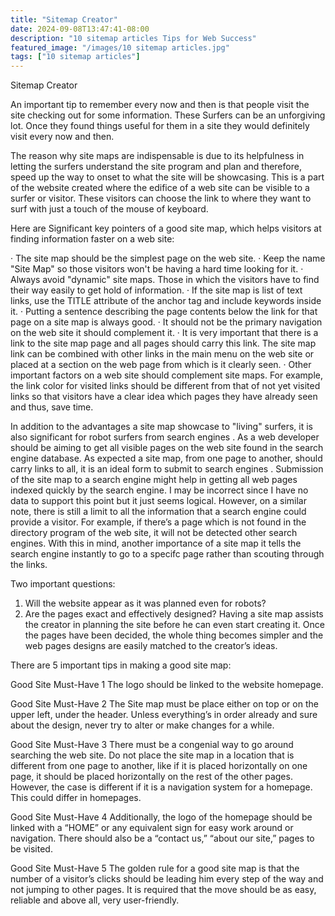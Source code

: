 ```yaml
---
title: "Sitemap Creator"
date: 2024-09-08T13:47:41-08:00
description: "10 sitemap articles Tips for Web Success"
featured_image: "/images/10 sitemap articles.jpg"
tags: ["10 sitemap articles"]
---
```


Sitemap Creator


An important tip to remember every now and then is that people visit the site checking out for some information.  These Surfers can be an unforgiving lot. Once they found things useful for them in a site they would definitely visit every now and then.

The reason why site maps are indispensable is due to its helpfulness in letting the surfers understand the site program and plan and therefore, speed up the way to onset to what the site will be showcasing.  This is a part of the website created where the edifice of a web site can be visible to a surfer or visitor. These visitors can choose the link to where they want to surf with just a touch of the mouse of keyboard.

Here are Significant key pointers of a good site map, which helps visitors at finding information faster on a web site:

· The site map should be the simplest page on the web site. 
· Keep the name "Site Map" so those visitors won't be having a hard time looking for it.
· Always avoid "dynamic" site maps. Those in which the visitors have to find their way easily to get hold of information. 
· If the site map is list of text links, use the TITLE attribute of the anchor tag and include keywords inside it. 
· Putting a sentence describing the page contents below the link for that page on a site map is always good.
· It should not be the primary navigation on the web site it should complement it. 
· It is very important that there is a link to the site map page and all pages should carry this link. The site map link can be combined with other links in the main menu on the web site or placed at a section on the web page from which is it clearly seen. 
· Other important factors on a web site should complement site maps. For example, the link color for visited links should be different from that of not yet visited links so that visitors have a clear idea which pages they have already seen and thus, save time.

In addition to the advantages a site map showcase to "living" surfers, it is also significant for robot surfers from search engines . As a web developer should be aiming to get all visible pages on the web site found in the search engine database. As expected a site map, from one page to another, should carry links to all, it is an ideal form to submit to search engines . Submission of the site map to a search engine might help in getting all web pages indexed quickly by the search engine. I may be incorrect since I have no data to support this point but it just seems logical. However, on a similar note, there is still a limit to all the information that a search engine could provide a visitor. For example, if there’s a page which is not found in the directory program of the web site, it will not be detected other search engines. With this in mind, another importance of a site map it tells the search engine instantly to go to a specifc page rather than scouting through the links.

Two important questions:
1. Will the website appear as it was planned even for robots?
2. Are the pages exact and effectively designed?
Having a site map assists the creator in planning the site before he can even start creating it. Once the pages have been decided, the whole thing becomes simpler and the web pages designs are easily matched to the creator’s ideas.  

There are 5 important tips in making a good site map:

Good Site Must-Have 1
The logo should be linked to the website homepage.

Good Site Must-Have 2
The Site map must be place either on top or on the upper left, under the header.  Unless everything’s in order already and sure about the design, never try to alter or make changes for a while.

Good Site Must-Have 3
There must be a congenial way to go around searching the web site.  Do not place the site map in a location that is different from one page to another, like if it is placed horizontally on one page, it should be placed horizontally on the rest of the other pages.  However, the case is different if it is a navigation system for a homepage.  This could differ in homepages.

Good Site Must-Have 4
Additionally, the logo of the homepage should be linked with a “HOME”  or any equivalent sign for easy work around or navigation.  There should also be a “contact us,” “about our site,” pages to be visited.

Good Site Must-Have 5
The golden rule for a good site map is that the number of a visitor’s clicks should be leading him every step of the way and not jumping to other pages.  It is required that the move should be as easy, reliable and above all, very user-friendly.

